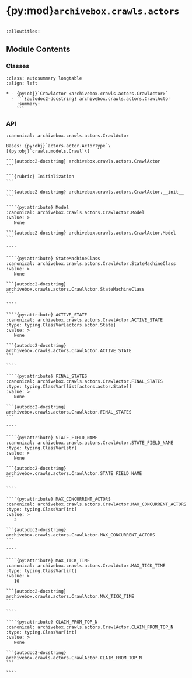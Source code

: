 # {py:mod}`archivebox.crawls.actors`

```{py:module} archivebox.crawls.actors
```

```{autodoc2-docstring} archivebox.crawls.actors
:allowtitles:
```

## Module Contents

### Classes

````{list-table}
:class: autosummary longtable
:align: left

* - {py:obj}`CrawlActor <archivebox.crawls.actors.CrawlActor>`
  - ```{autodoc2-docstring} archivebox.crawls.actors.CrawlActor
    :summary:
    ```
````

### API

`````{py:class} CrawlActor(mode: typing.Literal[thread, process] | None = None, **launch_kwargs: actors.actor.LaunchKwargs)
:canonical: archivebox.crawls.actors.CrawlActor

Bases: {py:obj}`actors.actor.ActorType`\[{py:obj}`crawls.models.Crawl`\]

```{autodoc2-docstring} archivebox.crawls.actors.CrawlActor
```

```{rubric} Initialization
```

```{autodoc2-docstring} archivebox.crawls.actors.CrawlActor.__init__
```

````{py:attribute} Model
:canonical: archivebox.crawls.actors.CrawlActor.Model
:value: >
   None

```{autodoc2-docstring} archivebox.crawls.actors.CrawlActor.Model
```

````

````{py:attribute} StateMachineClass
:canonical: archivebox.crawls.actors.CrawlActor.StateMachineClass
:value: >
   None

```{autodoc2-docstring} archivebox.crawls.actors.CrawlActor.StateMachineClass
```

````

````{py:attribute} ACTIVE_STATE
:canonical: archivebox.crawls.actors.CrawlActor.ACTIVE_STATE
:type: typing.ClassVar[actors.actor.State]
:value: >
   None

```{autodoc2-docstring} archivebox.crawls.actors.CrawlActor.ACTIVE_STATE
```

````

````{py:attribute} FINAL_STATES
:canonical: archivebox.crawls.actors.CrawlActor.FINAL_STATES
:type: typing.ClassVar[list[actors.actor.State]]
:value: >
   None

```{autodoc2-docstring} archivebox.crawls.actors.CrawlActor.FINAL_STATES
```

````

````{py:attribute} STATE_FIELD_NAME
:canonical: archivebox.crawls.actors.CrawlActor.STATE_FIELD_NAME
:type: typing.ClassVar[str]
:value: >
   None

```{autodoc2-docstring} archivebox.crawls.actors.CrawlActor.STATE_FIELD_NAME
```

````

````{py:attribute} MAX_CONCURRENT_ACTORS
:canonical: archivebox.crawls.actors.CrawlActor.MAX_CONCURRENT_ACTORS
:type: typing.ClassVar[int]
:value: >
   3

```{autodoc2-docstring} archivebox.crawls.actors.CrawlActor.MAX_CONCURRENT_ACTORS
```

````

````{py:attribute} MAX_TICK_TIME
:canonical: archivebox.crawls.actors.CrawlActor.MAX_TICK_TIME
:type: typing.ClassVar[int]
:value: >
   10

```{autodoc2-docstring} archivebox.crawls.actors.CrawlActor.MAX_TICK_TIME
```

````

````{py:attribute} CLAIM_FROM_TOP_N
:canonical: archivebox.crawls.actors.CrawlActor.CLAIM_FROM_TOP_N
:type: typing.ClassVar[int]
:value: >
   None

```{autodoc2-docstring} archivebox.crawls.actors.CrawlActor.CLAIM_FROM_TOP_N
```

````

`````
